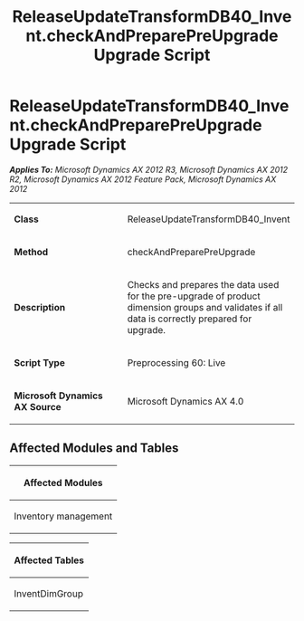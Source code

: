 ﻿---
title: ReleaseUpdateTransformDB40_Invent.checkAndPreparePreUpgrade Upgrade Script
TOCTitle: ReleaseUpdateTransformDB40_Invent.checkAndPreparePreUpgrade Upgrade Script
ms:assetid: 31018014-ef35-34eb-c476-626882b353c6
ms:mtpsurl: https://msdn.microsoft.com/en-us/library/JJ736079(v=AX.60)
ms:contentKeyID: 49707493
ms.date: 05/18/2015
mtps_version: v=AX.60
---

# ReleaseUpdateTransformDB40\_Invent.checkAndPreparePreUpgrade Upgrade Script 


_**Applies To:** Microsoft Dynamics AX 2012 R3, Microsoft Dynamics AX 2012 R2, Microsoft Dynamics AX 2012 Feature Pack, Microsoft Dynamics AX 2012_

<table>
<colgroup>
<col style="width: 50%" />
<col style="width: 50%" />
</colgroup>
<tbody>
<tr class="odd">
<td><p><strong>Class</strong></p></td>
<td><p>ReleaseUpdateTransformDB40_Invent</p></td>
</tr>
<tr class="even">
<td><p><strong>Method</strong></p></td>
<td><p>checkAndPreparePreUpgrade</p></td>
</tr>
<tr class="odd">
<td><p><strong>Description</strong></p></td>
<td><p>Checks and prepares the data used for the pre-upgrade of product dimension groups and validates if all data is correctly prepared for upgrade.</p></td>
</tr>
<tr class="even">
<td><p><strong>Script Type</strong></p></td>
<td><p>Preprocessing 60: Live</p></td>
</tr>
<tr class="odd">
<td><p><strong>Microsoft Dynamics AX Source</strong></p></td>
<td><p>Microsoft Dynamics AX 4.0</p></td>
</tr>
</tbody>
</table>


## Affected Modules and Tables

<table>
<colgroup>
<col style="width: 100%" />
</colgroup>
<thead>
<tr class="header">
<th><p>Affected Modules</p></th>
</tr>
</thead>
<tbody>
<tr class="odd">
<td><p>Inventory management</p></td>
</tr>
</tbody>
</table>


<table>
<colgroup>
<col style="width: 100%" />
</colgroup>
<thead>
<tr class="header">
<th><p>Affected Tables</p></th>
</tr>
</thead>
<tbody>
<tr class="odd">
<td><p>InventDimGroup</p></td>
</tr>
</tbody>
</table>

  


